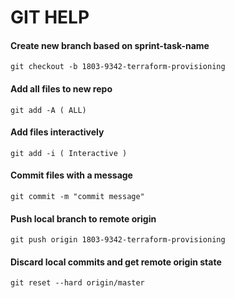 # GIT HELP
#### Create new branch based on sprint-task-name
````
git checkout -b 1803-9342-terraform-provisioning
````
#### Add all files to new repo
````
git add -A ( ALL)
````
#### Add files interactively
````
git add -i ( Interactive )
````
#### Commit files with a message
````
git commit -m "commit message"
````

#### Push local branch to remote origin
````
git push origin 1803-9342-terraform-provisioning
````

#### Discard local commits and get remote origin state
````
git reset --hard origin/master
````